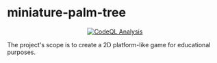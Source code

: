 # miniature-palm-tree

<p align="center">
    <a href="https://github.com/Bankai-Studio/miniature-palm-tree/actions/workflows/codeql-analysis.yml">
        <img alt="CodeQL Analysis" src="https://github.com/Bankai-Studio/miniature-palm-tree/actions/workflows/codeql-analysis.yml/badge.svg">
    </a>
</p>

The project's scope is to create a 2D platform-like game for educational purposes.

